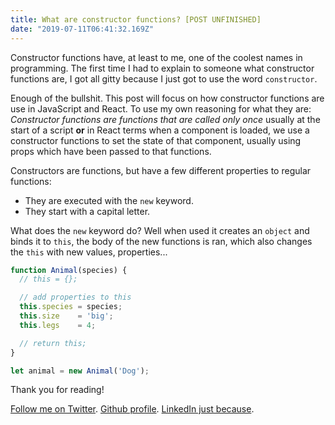 ```yaml
---
title: What are constructor functions? [POST UNFINISHED]
date: "2019-07-11T06:41:32.169Z"
---
```


Constructor functions have, at least to me, one of the coolest names in programming. The first time I had to explain to someone what constructor functions are, I got all gitty because I just got to use the word `constructor`.

Enough of the bullshit. This post will focus on how constructor functions are use in JavaScript
and React. To use my own reasoning for what they are: *Constructor functions are functions that are called only once* usually at the start of a script **or** in React terms when a component is loaded, we use a constructor functions to set the state of that component, usually using props which have been passed to that functions.

Constructors are functions, but have a few different properties to regular functions:

- They are executed with the `new` keyword.
- They start with a capital letter.

What does the `new` keyword do? Well when used it creates an `object` and binds it to `this`, the body of the new functions is ran, which also changes the `this` with new values, properties...

```javascript
function Animal(species) {
  // this = {};

  // add properties to this
  this.species = species;
  this.size    = 'big';
  this.legs    = 4;

  // return this;
}

let animal = new Animal('Dog');
```

Thank you for reading!

[Follow me on Twitter](https://twitter.com/zasuh_).
[Github profile](https://github.com/zasuh).
[LinkedIn just because](https://www.linkedin.com/in/zasuhadolnik/).
